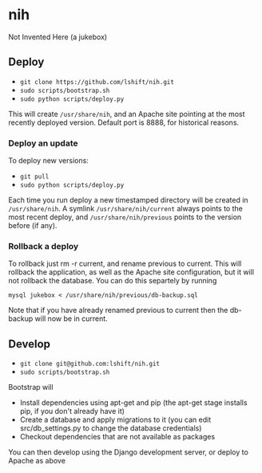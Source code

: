 # nih

Not Invented Here (a jukebox)

## Deploy

* `git clone https://github.com/lshift/nih.git`
* `sudo scripts/bootstrap.sh`
* `sudo python scripts/deploy.py`

This will create `/usr/share/nih`, and an Apache site pointing at the most recently deployed version. Default port is 8888, for historical reasons.

### Deploy an update

To deploy new versions:
* `git pull`
* `sudo python scripts/deploy.py`

Each time you run deploy a new timestamped directory will be created in `/usr/share/nih`. A symlink `/usr/share/nih/current` always points to the most recent deploy, and `/usr/share/nih/previous` points to the version before (if any).

### Rollback a deploy

To rollback just rm -r current, and rename previous to current. This will rollback the application, as well as the Apache site configuration, but it will not rollback the database. You can do this separtely by running

`mysql jukebox < /usr/share/nih/previous/db-backup.sql`

Note that if you have already renamed previous to current then the db-backup will now be in current.

## Develop
* `git clone git@github.com:lshift/nih.git`
* `sudo scripts/bootstrap.sh`

Bootstrap will
* Install dependencies using apt-get and pip (the apt-get stage installs pip, if you don't already have it)
* Create a database and apply migrations to it (you can edit src/db_settings.py to change the database credentials)
* Checkout dependencies that are not available as packages

You can then develop using the Django development server, or deploy to Apache as above
